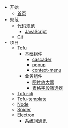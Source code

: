 - 开始
    - [首页](/)
- 规范
    - [代码规范](/standard/index.md)
        - [JavaScript](/standard/js.md)
    - [Git](/standard/git.md)
- 项目
    - [Tofu](/tofu/tofu.md)
		- 基础组件
			- [cascader](/components/cascader.md)
            - [popup](/components/popup.md)
            - [context-menu](/components/context-menu.md)
        - 业务组件
            - [图片放大器](/components/previewer.md)
            - [表格字段筛选器](/components/field_filter.md)
    - [Tofu-cli](/tofu/tofu-cli.md)
    - [Tofu-template](/tofu/tofu-template.md)
    - [Node](/node/index.md)
    - [Spider](/spider/index.md)
    - [Electron](/electron/index.md)
        - [系统间通讯](/electron/interphone.md)